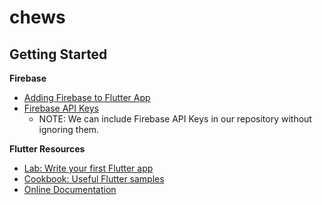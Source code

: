 # chews

## Getting Started

**Firebase**
- [Adding Firebase to Flutter App](https://firebase.google.com/docs/flutter/setup)
- [Firebase API Keys](https://firebase.google.com/docs/projects/api-keys#apply-restrictions)
  - NOTE: We can include Firebase API Keys in our repository without ignoring them. 


**Flutter Resources**
- [Lab: Write your first Flutter app](https://docs.flutter.dev/get-started/codelab)
- [Cookbook: Useful Flutter samples](https://docs.flutter.dev/cookbook)
- [Online Documentation](https://docs.flutter.dev/)


